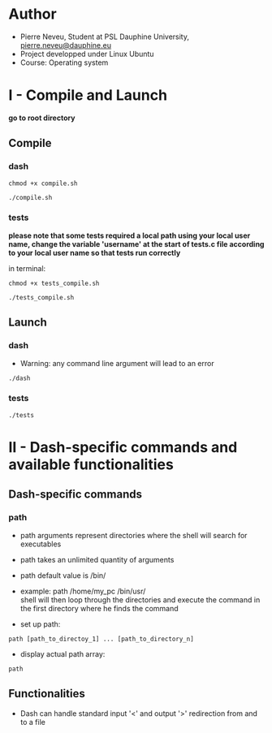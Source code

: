 # Author
* Pierre Neveu, Student at PSL Dauphine University, pierre.neveu@dauphine.eu
* Project developped under Linux Ubuntu
* Course: Operating system
# I - Compile and Launch
**go to root directory**
## Compile
### dash
```
chmod +x compile.sh
```
```
./compile.sh
```
### tests

**please note that some tests required a local path using your local user name, change the variable 'username' at the start of tests.c file according to your local user name so that tests run correctly**
 
in terminal: 
```
chmod +x tests_compile.sh
```
```
./tests_compile.sh
```
## Launch
### dash
* Warning: any command line argument will lead to an error
```
./dash
```
### tests
```
./tests
```
# II - Dash-specific commands and available functionalities
## Dash-specific commands
### path
* path arguments represent directories where the shell will search for executables
* path takes an unlimited quantity of arguments
* path default value is /bin/
* example: path /home/my_pc /bin/usr/  
    shell will then loop through the directories and execute the command
    in the first directory where he finds the command

* set up path:
```shell
path [path_to_directoy_1] ... [path_to_directory_n]
```

* display actual path array:
```shell
path
```
## Functionalities
* Dash can handle standard input '<' and output '>' redirection from and to a file
